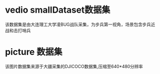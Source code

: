 # vedio smallDataset数据集
该数据集是由大连理工大学凌BUG战队采集，为步兵第一视角，场景包含步兵近战和击打哨兵

# picture 数据集
该图片数据集来源于大疆采集的DJICOCO数据集,压缩至640*480分辨率